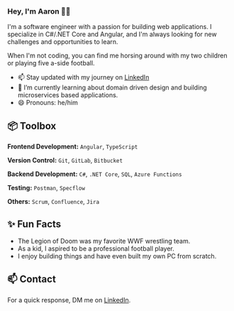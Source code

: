 ### Hey, I'm Aaron 👋🏻 

I'm a software engineer with a passion for building web applications. I specialize in C#/.NET Core and Angular, and I'm always looking for new challenges and opportunities to learn.

When I'm not coding, you can find me horsing around with my two children or playing five a-side football.

- 📫 Stay updated with my journey on [LinkedIn](https://www.linkedin.com/in/aaronbhatti-tech/)
- 🌱 I’m currently learning about domain driven design and building microservices based applications.
- 😄 Pronouns: he/him

## 📦 Toolbox

**Frontend Development:** `Angular`, `TypeScript`
 
**Version Control:** `Git`, `GitLab`, `Bitbucket`

**Backend Development:** `C#`, `.NET Core`, `SQL`, `Azure Functions`

**Testing:** `Postman`, `Specflow`

**Others:** `Scrum`, `Confluence`, `Jira`

## ✨ Fun Facts 

- The Legion of Doom was my favorite WWF wrestling team.
- As a kid, I aspired to be a professional football player.
- I enjoy building things and have even built my own PC from scratch.

## 📫 Contact

 For a quick response, DM me on [LinkedIn](https://www.linkedin.com/in/aaronbhatti-tech/).
